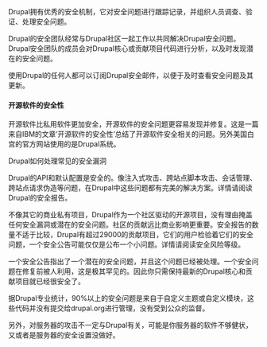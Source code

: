 Drupal拥有优秀的安全机制，它对安全问题进行跟踪记录，并组织人员调查、验证、处理安全问题。

Drupal的安全团队经常与Drupal社区一起工作以共同解决Drupal安全问题。Drupal安全团队的成员会对Drupal核心或贡献项目代码进行分析，以及时发现潜在的安全问题。

使用Drupal的任何人都可以订阅Drupal安全邮件，以便于及时查看安全问题及其更新。

#### 开源软件的安全性

开源软件比私用软件更加安全，开源软件的安全问题更容易发现并修复。这是一篇来自IBM的文章’开源软件的安全性’总结了开源软件安全相关的问题。另外美国白宫的官方网站使用的是Drupal系统。

Drupal如何处理常见的安全漏洞

Drupal的API和默认配置是安全的。像注入式攻击、跨站点脚本攻击、会话管理、跨站点请求伪造等问题，在Drupal中这些问题都有完美的解决方案。详情请阅读Drupal的安全报告。

不像其它的商业私有项目，Drupal作为一个社区驱动的开源项目，没有理由掩盖任何安全漏洞或潜在的安全问题。社区的贡献远比商业影响更重要。安全报告的数量不适于比较，Drupal有超过29000的贡献项目，它们的用户检验着它们的安全问题，一个安全公告可能仅仅是公布一个小问题。详情请阅读安全风险等级。

一个安全公告指出了一个潜在的安全问题，并且这个问题已经被处理。一个安全问题在修复前被人利用，这是极其罕见的。因此你只需保持最新的Drupal核心和贡献项目就已经很安全了。

据Drupal专业统计，90%以上的安全问题是来自于自定义主题或自定义模块，这些代码并没有提交给drupal.org进行管理，没有受到公众的监督。

另外，对服务器的攻击不一定与Drupal有关，可能是你服务器的软件不够健状，又或者是服务器的安全设置没做好。

